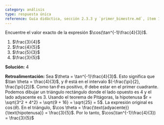 ```yaml
---
category: análisis
type: respuesta única
reference: Guía didáctica, sección 2.3.3 y `primer_bimestre.md`, ítem 18
---
```


Encuentre el valor exacto de la expresión $\cos(\tan^{-1}\frac{4}{3})$.

1. $\frac{3}{4}$
2. $\frac{4}{5}$
3. $\frac{5}{3}$
4. $\frac{3}{5}$

**Solución:** 4

**Retroalimentación:** Sea $\theta = \tan^{-1}\frac{4}{3}$. Esto significa que $\tan \theta = \frac{4}{3}$, y $\theta$ está en el intervalo $(-\frac{\pi}{2}, \frac{\pi}{2})$. Como $\tan \theta$ es positivo, $\theta$ debe estar en el primer cuadrante. Podemos dibujar un triángulo rectángulo donde el lado opuesto es 4 y el lado adyacente es 3. Usando el teorema de Pitágoras, la hipotenusa $r = \sqrt{3^2 + 4^2} = \sqrt{9 + 16} = \sqrt{25} = 5$. La expresión original es $\cos(\theta)$. En el triángulo, $\cos \theta = \frac{\text{adyacente}}{\text{hipotenusa}} = \frac{3}{5}$. Por lo tanto, $\cos(\tan^{-1}\frac{4}{3}) = \frac{3}{5}$
